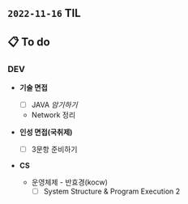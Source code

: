 ## `2022-11-16` TIL

## 📋 To do

### DEV

+ **기술 면접**
  + [ ] JAVA _암기하기_
  + Network 정리

+ **인성 면접(국취제)**
  + [ ] 3문항 준비하기

+ **CS**
  + 운영체제 - 반효경(kocw)
    + [ ] System Structure & Program Execution 2